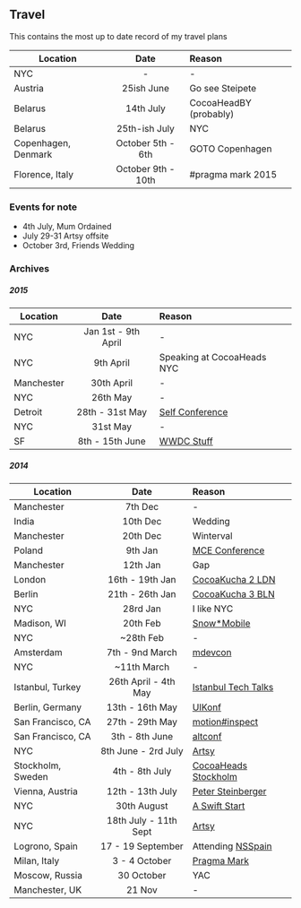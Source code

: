 ## Travel

This contains the most up to date record of my travel plans


| Location        | Date           | Reason  |
| --------------- |:--------------:| :-------|
| NYC         | - | - |
| Austria     | 25ish June  | Go see Steipete |
| Belarus     | 14th July | CocoaHeadBY (probably) |
| Belarus     | 25th-ish July | NYC |
| Copenhagen, Denmark | October 5th - 6th | GOTO Copenhagen |
| Florence, Italy | October 9th - 10th | #pragma mark 2015 |


### Events for note

* 4th July, Mum Ordained
* July 29-31 Artsy offsite
* October 3rd, Friends Wedding


### Archives

##### 2015

| Location        | Date           | Reason  |
| --------------- |:--------------:| :-------|
| NYC         | Jan 1st - 9th April  | - |
| NYC         | 9th April | Speaking at CocoaHeads NYC |
| Manchester  | 30th April | - |
| NYC         | 26th May | - |
| Detroit     | 28th - 31st May  | [Self Conference](http://selfconference.org) |
| NYC         | 31st May  | - |
| SF          | 8th - 15th June   | [WWDC Stuff](http://www.appletimer.com/wwdc/) |

##### 2014

| Location        | Date           | Reason  |
| --------------- |:--------------:| :-------|
| Manchester      | 7th Dec | - |
| India      | 10th Dec | Wedding |
| Manchester | 20th Dec | Winterval |
| Poland | 9th Jan | [MCE Conference](http://mobilecentraleurope.com/) |
| Manchester | 12th Jan| Gap |
| London | 16th - 19th Jan | [CocoaKucha 2 LDN](http://github.com/orta/life/issues/10) |
| Berlin | 21th - 26th Jan | [CocoaKucha 3 BLN](http://github.com/orta/life/issues/17) |
| NYC | 28rd Jan | I like NYC |
| Madison, WI | 20th Feb | [Snow*Mobile](http://www.snow-mobile.org) |
| NYC | ~28th Feb | -  |
| Amsterdam | 7th - 9nd March | [mdevcon](http://mdevcon.com) |
| NYC | ~11th March | -  |
| Istanbul, Turkey | 26th April - 4th May | [Istanbul Tech Talks](http://istanbultechtalks.com) |
| Berlin, Germany |  13th - 16th May | [UIKonf](http://uikonf.com) |
| San Francisco, CA |  27th - 29th May | [motion#inspect](http://www.rubymotion.com/conference/2014/) |
| San Francisco, CA |  3th - 8th June | [altconf](http://altconf.com) |
| NYC |  8th June - 2rd July | [Artsy](http://www.artsy.net/) |
| Stockholm, Sweden |  4th - 8th July | [CocoaHeads Stockholm](https://github.com/orta/life/issues/30/) |
| Vienna, Austria |  12th - 13th July | [Peter Steinberger](https://petersteinberger.com/) |
| NYC |  30th August | [A Swift Start](http://aswiftstart.com) |
| NYC |  18th July - 11th Sept | [Artsy](http://www.artsy.net/) |
| Logrono, Spain | 17 - 19 September | Attending [NSSpain](https://nsspain.com) |
| Milan, Italy | 3 - 4 October | [Pragma Mark](http://pragmamark.org) |
| Moscow, Russia | 30 October | YAC |
| Manchester, UK | 21 Nov | - |

